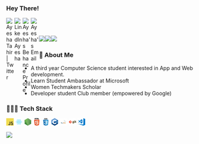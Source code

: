 
### Hey There!

<a href="https://twitter.com/AyeshaTahirMe">
  <img align="left" alt="Ayesha Tahir | Twitter" width="22px" src="https://cdn.jsdelivr.net/npm/simple-icons@v3/icons/twitter.svg" />
</a>
<a href="https://www.linkedin.com/in/ayeshatahirme">
  <img align="left" alt="LinkedIn Ayesha" width="22px" src="https://cdn.jsdelivr.net/npm/simple-icons@v3/icons/linkedin.svg" />
</a>
<a href="https://www.behance.net/ayeshatahirme">
  <img align="left" alt="Ayesha's Behance Profile" width="22px" src="https://cdn.jsdelivr.net/npm/simple-icons@v3/icons/behance.svg" />
</a>
<a href="mailto:ayeshatahirme@gmail.com">
  <img align="left" alt="Ayesha's Email" width="22px" src="https://cdn.jsdelivr.net/npm/simple-icons@v3/icons/gmail.svg" />
</a>

<br>
<p align="left">
  <br><img src="https://badges.pufler.dev/visits/ayeshatahirme/ayeshatahirme/"><img src="https://badges.pufler.dev/repos/ayeshatahirme"><img src="https://badges.pufler.dev/years/ayeshatahirme"></p>


### :wave: About Me 

- A third year Computer Science student interested in App and Web development.
- Learn Student Ambassador at Microsoft
- Women Techmakers Scholar
- Developer student Club member (empowered by Google)

### 👩🏻‍💻 Tech Stack

<code><img height="20" src="https://raw.githubusercontent.com/github/explore/80688e429a7d4ef2fca1e82350fe8e3517d3494d/topics/javascript/javascript.png"></code>
<code><img height="20" src="https://raw.githubusercontent.com/github/explore/80688e429a7d4ef2fca1e82350fe8e3517d3494d/topics/react/react.png"></code>
<code><img height="20" src="https://raw.githubusercontent.com/github/explore/80688e429a7d4ef2fca1e82350fe8e3517d3494d/topics/nodejs/nodejs.png"></code>
<code><img height="20" src="https://raw.githubusercontent.com/github/explore/80688e429a7d4ef2fca1e82350fe8e3517d3494d/topics/html/html.png"></code>
<code><img height="20" src="https://raw.githubusercontent.com/github/explore/80688e429a7d4ef2fca1e82350fe8e3517d3494d/topics/css/css.png"></code>
<code><img height="20" src="https://raw.githubusercontent.com/github/explore/80688e429a7d4ef2fca1e82350fe8e3517d3494d/topics/cpp/cpp.png"></code>
<code><img height="20" src="https://raw.githubusercontent.com/github/explore/80688e429a7d4ef2fca1e82350fe8e3517d3494d/topics/mysql/mysql.png"></code>
<code><img height="20" src="https://raw.githubusercontent.com/github/explore/80688e429a7d4ef2fca1e82350fe8e3517d3494d/topics/git/git.png"></code>
<code><img height="20" src="https://raw.githubusercontent.com/github/explore/80688e429a7d4ef2fca1e82350fe8e3517d3494d/topics/visual-studio-code/visual-studio-code.png" /></code>

<p align="left">
  <img src="https://github-readme-stats.vercel.app/api/?username=ayeshatahirme&theme=shades-of-purple&show_icons=true&count_private=true">
</p>

